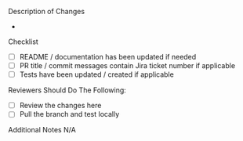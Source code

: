 Description of Changes

-

Checklist

- [ ] README / documentation has been updated if needed
- [ ] PR title / commit messages contain Jira ticket number if applicable
- [ ] Tests have been updated / created if applicable

Reviewers Should Do The Following:

- [ ] Review the changes here
- [ ] Pull the branch and test locally

Additional Notes
N/A
